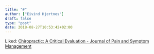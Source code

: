 ```yaml
---
title: "#"
author: ["Eivind Hjertnes"]
draft: false
type: "post"
date: 2018-08-27T10:53:42+02:00
---
```


Liked:
[Chiropractic:
A Critical Evaluation - Journal of Pain and Symptom Management](https://www.jpsmjournal.com/article/S0885-3924(07)00783-X/pdf)
